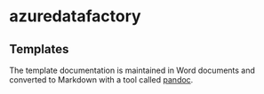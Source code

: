 # azuredatafactory

## Templates

The template documentation is maintained in Word documents and converted to Markdown with a tool called [pandoc](https://pandoc.org/).
